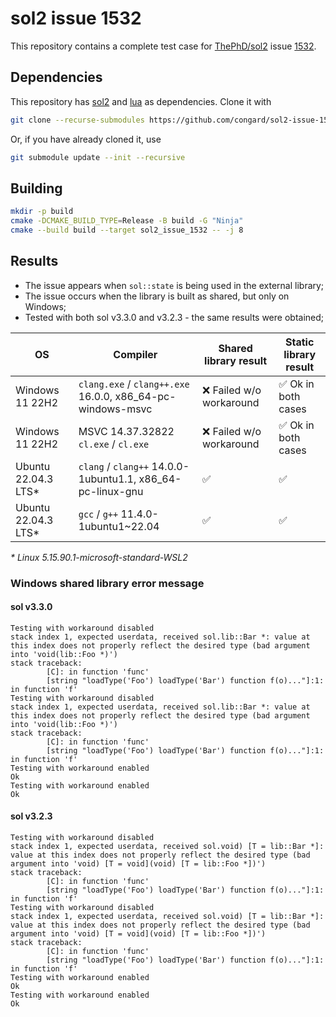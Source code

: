 # sol2 issue 1532

This repository contains a complete test case for [ThePhD/sol2](https://github.com/ThePhD/sol2)
issue [1532](https://github.com/ThePhD/sol2/issues/1532).

## Dependencies

This repository has [sol2](https://github.com/ThePhD/sol2) and [lua](https://github.com/walterschell/Lua)
as dependencies. Clone it with

```bash
git clone --recurse-submodules https://github.com/congard/sol2-issue-1532.git
```

Or, if you have already cloned it, use

```bash
git submodule update --init --recursive
```

## Building

```bash
mkdir -p build
cmake -DCMAKE_BUILD_TYPE=Release -B build -G "Ninja"
cmake --build build --target sol2_issue_1532 -- -j 8
```

## Results

- The issue appears when `sol::state` is being used in the external library;
- The issue occurs when the library is built as shared, but only on Windows;
- Tested with both sol v3.3.0 and v3.2.3 - the same results were obtained;

| OS                  | Compiler                                                   | Shared library result   | Static library result |
|---------------------|------------------------------------------------------------|-------------------------|-----------------------|
| Windows 11 22H2     | `clang.exe` / `clang++.exe` 16.0.0, x86_64-pc-windows-msvc | ❌ Failed w/o workaround | ✅ Ok in both cases    |
| Windows 11 22H2     | MSVC 14.37.32822 `cl.exe` / `cl.exe`                       | ❌ Failed w/o workaround | ✅ Ok in both cases    |
| Ubuntu 22.04.3 LTS* | `clang` / `clang++` 14.0.0-1ubuntu1.1, x86_64-pc-linux-gnu | ✅                       | ✅                     |
| Ubuntu 22.04.3 LTS* | `gcc` / `g++` 11.4.0-1ubuntu1~22.04                        | ✅                       | ✅                     |

_\* Linux 5.15.90.1-microsoft-standard-WSL2_

### Windows shared library error message

#### sol v3.3.0

```
Testing with workaround disabled
stack index 1, expected userdata, received sol.lib::Bar *: value at this index does not properly reflect the desired type (bad argument into 'void(lib::Foo *)')
stack traceback:
        [C]: in function 'func'
        [string "loadType('Foo') loadType('Bar') function f(o)..."]:1: in function 'f'
Testing with workaround disabled
stack index 1, expected userdata, received sol.lib::Bar *: value at this index does not properly reflect the desired type (bad argument into 'void(lib::Foo *)')
stack traceback:
        [C]: in function 'func'
        [string "loadType('Foo') loadType('Bar') function f(o)..."]:1: in function 'f'
Testing with workaround enabled
Ok
Testing with workaround enabled
Ok
```

#### sol v3.2.3

```
Testing with workaround disabled
stack index 1, expected userdata, received sol.void) [T = lib::Bar *]: value at this index does not properly reflect the desired type (bad argument into 'void) [T = void](void) [T = lib::Foo *])')
stack traceback:
        [C]: in function 'func'
        [string "loadType('Foo') loadType('Bar') function f(o)..."]:1: in function 'f'
Testing with workaround disabled
stack index 1, expected userdata, received sol.void) [T = lib::Bar *]: value at this index does not properly reflect the desired type (bad argument into 'void) [T = void](void) [T = lib::Foo *])')
stack traceback:
        [C]: in function 'func'
        [string "loadType('Foo') loadType('Bar') function f(o)..."]:1: in function 'f'
Testing with workaround enabled
Ok
Testing with workaround enabled
Ok
```
